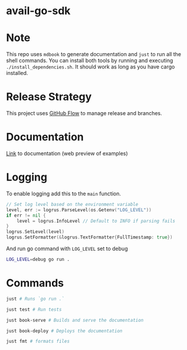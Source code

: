 # avail-go-sdk

# Note
This repo uses `mdbook` to generate documentation and `just` to run all the shell commands.
You can install both tools by running and executing `./install_dependencies.sh`. It should work as long as you have cargo installed.

# Release Strategy
This project uses [GitHub Flow](https://www.alexhyett.com/git-flow-github-flow/) to manage release and branches.

# Documentation
[Link](https://availproject.github.io/avail-go-sdk/) to documentation (web preview of examples)

# Logging
To enable logging add this to the `main` function.

```go
// Set log level based on the environment variable
level, err := logrus.ParseLevel(os.Getenv("LOG_LEVEL"))
if err != nil {
    level = logrus.InfoLevel // Default to INFO if parsing fails
}
logrus.SetLevel(level)
logrus.SetFormatter(&logrus.TextFormatter{FullTimestamp: true})
```

And run go command with `LOG_LEVEL` set to debug

```bash
LOG_LEVEL=debug go run .
```

# Commands
```bash
just # Runs `go run .`

just test # Run tests

just book-serve # Builds and serve the documentation

just book-deploy # Deploys the documentation

just fmt # formats files
```
